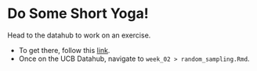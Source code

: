 # Do Some Short Yoga! 

Head to the datahub to work on an exercise. 

- To get there, follow this [link](http://ischool.datahub.berkeley.edu/).
- Once on the UCB Datahub, navigate to `week_02 > random_sampling.Rmd`.  
